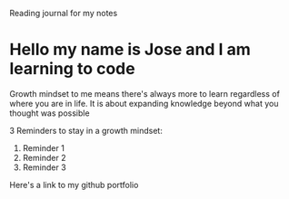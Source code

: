 Reading journal for my notes
# Hello my name is Jose and I am learning to code

Growth mindset to me means there's always more to learn regardless of where you are in life.  It is about expanding knowledge beyond what you thought was possible

3 Reminders to stay in a growth mindset:

1. Reminder 1
2. Reminder 2
3. Reminder 3

Here's a link to my github portfolio
